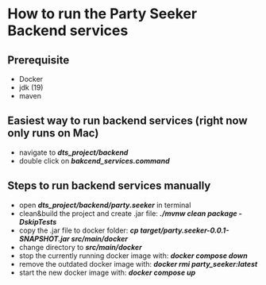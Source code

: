 # How to run the Party Seeker Backend services

## Prerequisite
- Docker
- jdk (19)
- maven

## Easiest way to run backend services (right now only runs on Mac)
- navigate to ***dts_project/backend***
- double click on ***bakcend_services.command***

## Steps to run backend services manually
- open ***dts_project/backend/party.seeker*** in terminal
- clean&build the project and create .jar file: ***./mvnw clean package -DskipTests***
- copy the .jar file to docker folder: ***cp target/party.seeker-0.0.1-SNAPSHOT.jar src/main/docker***
- change directory to ***src/main/docker***
- stop the currently running docker image with: ***docker compose down***
- remove the outdated docker image with: ***docker rmi party_seeker:latest***
- start the new docker image with: ***docker compose up***